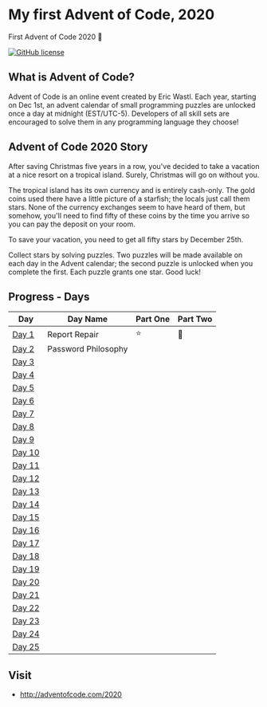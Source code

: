 # My first Advent of Code, 2020

First Advent of Code 2020 🎄

[![GitHub license](https://img.shields.io/badge/license-MIT-blue.svg)](https://raw.githubusercontent.com/__AOC_GITHUB_USER__/__AOC_GITHUB_REPO_PREFIX__-__AOC_YEAR__/master/LICENSE)

## What is Advent of Code?

Advent of Code is an online event created by Eric Wastl. Each year, starting on Dec 1st, an advent calendar of small programming puzzles are unlocked once a day at midnight (EST/UTC-5). Developers of all skill sets are encouraged to solve them in any programming language they choose!

## Advent of Code 2020 Story

After saving Christmas five years in a row, you've decided to take a vacation at a nice resort on a tropical island. Surely, Christmas will go on without you.

The tropical island has its own currency and is entirely cash-only. The gold coins used there have a little picture of a starfish; the locals just call them stars. None of the currency exchanges seem to have heard of them, but somehow, you'll need to find fifty of these coins by the time you arrive so you can pay the deposit on your room.

To save your vacation, you need to get all fifty stars by December 25th.

Collect stars by solving puzzles. Two puzzles will be made available on each day in the Advent calendar; the second puzzle is unlocked when you complete the first. Each puzzle grants one star. Good luck!

## Progress - Days
|Day | Day Name | Part One |  Part Two |
-----|----------|----------|-----------|
[Day 1](day-01/) | Report Repair | :star: | :star2:|
[Day 2](day-02/) | Password Philosophy |
[Day 3](day-03/) |
[Day 4](day-04/) |
[Day 5](day-05/) |
[Day 6](day-06/) |
[Day 7](day-07/) |
[Day 8](day-08/) |
[Day 9](day-09/) |
[Day 10](day-10/) |
[Day 11](day-11/) |
[Day 12](day-12/) |
[Day 13](day-13/) |
[Day 14](day-14/) |
[Day 15](day-15/) |
[Day 16](day-16/) |
[Day 17](day-17/) |
[Day 18](day-18/) |
[Day 19](day-19/) |
[Day 20](day-20/) |
[Day 21](day-21/) |
[Day 22](day-22/) |
[Day 23](day-23/) |
[Day 24](day-24/) |
[Day 25](day-25/) |


## Visit
- http://adventofcode.com/2020

